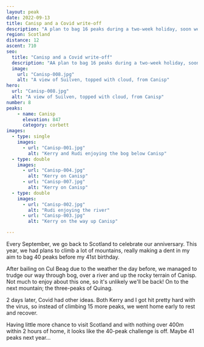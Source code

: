 ```yaml
---
layout: peak
date: 2022-09-13
title: Canisp and a Covid write-off
description: "A plan to bag 16 peaks during a two-week holiday, soon went south."
region: Scotland
distance: 12
ascent: 710
seo:
  title: "Canisp and a Covid write-off"
  description: "AA plan to bag 16 peaks during a two-week holiday, soon went south."
  image:
    url: "Canisp-008.jpg"
    alt: "A view of Suilven, topped with cloud, from Canisp"
hero:
  url: "Canisp-008.jpg"
  alt: "A view of Suilven, topped with cloud, from Canisp"
number: 8
peaks:
    - name: Canisp
      elevation: 847
      category: corbett
images:
  - type: single
    images:
      - url: "Canisp-001.jpg"
        alt: "Kerry and Rudi enjoying the bog below Canisp"
  - type: double
    images:
      - url: "Canisp-004.jpg"
        alt: "Kerry on Canisp"
      - url: "Canisp-007.jpg"
        alt: "Kerry on Canisp"
  - type: double
    images:
      - url: "Canisp-002.jpg"
        alt: "Rudi enjoying the river"
      - url: "Canisp-003.jpg"
        alt: "Kerry on the way up Canisp"

---
```


Every September, we go back to Scotland to celebrate our anniversary. This year, we had plans to climb a lot of mountains, really making a dent in my aim to bag 40 peaks before my 41st birthday.

After bailing on Cul Beag due to the weather the day before, we managed to trudge our way through bog, over a river and up the rocky terrain of Canisp. Not much to enjoy about this one, so it's unlikely we'll be back! On to the next mountain; the three-peaks of Quinag.

2 days later, Covid had other ideas. Both Kerry and I got hit pretty hard with the virus, so instead of climbing 15 more peaks, we went home early to rest and recover.

Having little more chance to visit Scotland and with nothing over 400m within 2 hours of home, it looks like the 40-peak challenge is off. Maybe 41 peaks next year...
